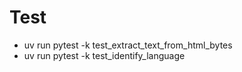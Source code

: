 # Test
- uv run pytest -k test_extract_text_from_html_bytes
- uv run pytest -k test_identify_language 
